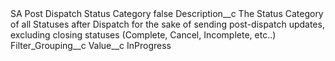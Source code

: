 <?xml version="1.0" encoding="UTF-8"?>
<CustomMetadata xmlns="http://soap.sforce.com/2006/04/metadata" xmlns:xsi="http://www.w3.org/2001/XMLSchema-instance" xmlns:xsd="http://www.w3.org/2001/XMLSchema">
    <label>SA Post Dispatch Status Category</label>
    <protected>false</protected>
    <values>
        <field>Description__c</field>
        <value xsi:type="xsd:string">The Status Category of all Statuses after Dispatch for the sake of sending post-dispatch updates, excluding closing statuses (Complete, Cancel, Incomplete, etc..)</value>
    </values>
    <values>
        <field>Filter_Grouping__c</field>
        <value xsi:nil="true"/>
    </values>
    <values>
        <field>Value__c</field>
        <value xsi:type="xsd:string">InProgress</value>
    </values>
</CustomMetadata>
